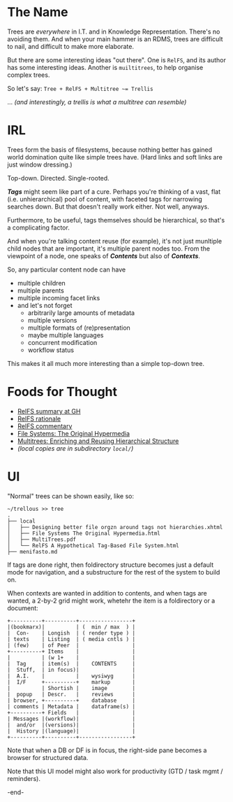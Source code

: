 # The Name

Trees are *everywhere* in I.T. and in Knowledge Representation.
There's no avoiding them. And when your main hammer is an RDMS,
trees are difficult to nail, and difficult to make more elaborate.

But there are some interesting ideas "out there". One is `RelFS`,
and its author has some interesting ideas. Another is `muiltitrees`,
to help organise complex trees. 

So let's say: `Tree + RelFS + Multitree ~= Trellis`

... _(and interestingly, a trellis is what a multitree can resemble)_

# IRL

Trees form the basis of filesystems, because nothing better
has gained world domination quite like simple trees have.
(Hard links and soft links are just window dressing.)

Top-down. Directed. Single-rooted. 

***Tags*** might seem like part of a cure. Perhaps you're thinking
of a vast, flat (i.e. unhierarchical) pool of content, with faceted
tags for narrowing searches down. But that doesn't really work either.
Not well, anyways.

Furthermore, to be useful, tags themselves should be hierarchical,
so that's a complicating factor.	

And when you're talking content reuse (for example), it's not
just munltiple child nodes that are important, it's multiple
parent nodes too. From the viewpoint of a node, one speaks of
***Contents*** but also of ***Contexts***.

So, any particular content node can have
- multiple children
- multiple parents
- multiple incoming facet links
- and let's not forget
  - arbitrarily large amounts of metadata
  - multiple versions
  - multiple formats of (re)presentation
  - maybe multiple languages 
  - concurrent modification
  - workflow status

This makes it all much more interesting than a simple top-down tree.

# Foods for Thought

- [RelFS summary at GH](https://github.com/nayuki/Relational-File-System)
- [RelFS rationale](https://www.nayuki.io/page/designing-better-file-organization-around-tags-not-hierarchies)
- [RelFS commentary](https://karl-voit.at/2020/05/19/RelFS/)
- [File Systems: The Original Hypermedia](https://jon.work/og/#1) 
- [Multitrees: Enriching and Reusing Hierarchical Structure](https://adrenaline.ucsd.edu/kirsh/Articles/In_Process/MultiTrees.pdf) 
- _(local copies are in subdirectory `local/`)_

# UI

"Normal" trees can be shown easily, like so:
```
~/trellous >> tree
.
├── local
│   ├── Designing better file orgzn around tags not hierarchies.xhtml
│   ├── File Systems The Original Hypermedia.html
│   ├── MultiTrees.pdf
│   └── RelFS A Hypothetical Tag-Based File System.html
├── menifasto.md
```

If tags are done right, then foldirectory structure
becomes just a default mode for navigation, and a
substructure for the rest of the system to build on. 

When contexts are wanted in addition to contents,
and when tags are wanted, a 2-by-2 grid might work,
whetehr the item is a foldirectory or a document:

```
+----------+----------+-----------------+
|(bookmarx)|          | (  min / max  ) |
|  Con-    | Longish  | ( render type ) |
| texts    | Listing  | ( media cntls ) |
| (few)    | of Peer  |                 |
+----------+ Items    |                 |
|          | (w 1+    |                 |
|  Tag     | item(s)  |    CONTENTS     |
|  Stuff,  | in focus)|                 |
|  A.I.    |          |    wysiwyg      |
|  I/F     +----------+    markup       |
|          | Shortish |    image        |
|  popup   | Descr.   |    reviews      |
| browser, +----------+    database     |
| comments | Metadata |    dataframe(s) |
+----------+ Fields   |                 |
| Messages |(workflow)|                 |
|  and/or  |(versions)|                 |
|  History |(language)|                 |
+----------+----------+-----------------+

```
Note that when a DB or DF is in focus,
the right-side pane becomes a browser
for structured data.

Note that this UI model might also work for
productivity (GTD / task mgmt / reminders).

-end-
